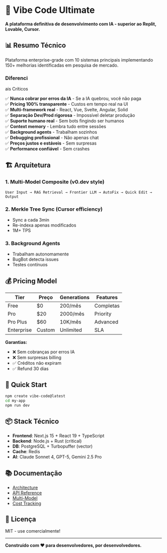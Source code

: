 # 🚀 Vibe Code Ultimate

**A plataforma definitiva de desenvolvimento com IA - superior ao Replit, Lovable, Cursor.**

## 📊 Resumo Técnico

Plataforma enterprise-grade com 10 sistemas principais implementando 150+ melhorias identificadas em pesquisa de mercado.

### Diferenci

ais Críticos

✅ **Nunca cobrar por erros da IA** - Se a IA quebrou, você não paga  
✅ **Pricing 100% transparente** - Custos em tempo real na UI  
✅ **Multi-framework real** - React, Vue, Svelte, Angular, Solid  
✅ **Separação Dev/Prod rigorosa** - Impossível deletar produção  
✅ **Suporte humano real** - Sem bots fingindo ser humanos  
✅ **Context memory** - Lembra tudo entre sessões  
✅ **Background agents** - Trabalham sozinhos  
✅ **Debugging profissional** - Não apenas chat  
✅ **Preços justos e estáveis** - Sem surpresas  
✅ **Performance confiável** - Sem crashes

## 🏗️ Arquitetura

### 1. Multi-Model Composite (v0.dev style)
```
User Input → RAG Retrieval → Frontier LLM → AutoFix → Quick Edit → Output
```

### 2. Merkle Tree Sync (Cursor efficiency)
- Sync a cada 3min  
- Re-indexa apenas modificados  
- 1M+ TPS

### 3. Background Agents
- Trabalham autonomamente  
- BugBot detecta issues  
- Testes contínuos

## 💰 Pricing Model

| Tier | Preço | Generations | Features |
|------|-------|-------------|----------|
| Free | $0 | 200/mês | Completas |
| Pro | $20 | 2000/mês | Priority |
| Pro Plus | $60 | 10K/mês | Advanced |
| Enterprise | Custom | Unlimited | SLA |

**Garantias:**
- ❌ Sem cobranças por erros IA
- ❌ Sem surpresas billing
- ✅ Créditos não expiram
- ✅ Refund 30 dias

## 🚀 Quick Start

```bash
npm create vibe-code@latest
cd my-app
npm run dev
```

## 📦 Stack Técnico

- **Frontend**: Next.js 15 + React 19 + TypeScript
- **Backend**: Node.js + Rust (critical)
- **DB**: PostgreSQL + Turbopuffer (vector)
- **Cache**: Redis
- **AI**: Claude Sonnet 4, GPT-5, Gemini 2.5 Pro

## 📚 Documentação

- [Architecture](./docs/architecture.md)
- [API Reference](./docs/api.md)
- [Multi-Model](./docs/multi-model.md)
- [Cost Tracking](./docs/cost-tracking.md)

## 📄 Licença

MIT - use comercialmente!

---

**Construído com ❤️ para desenvolvedores, por desenvolvedores.**

